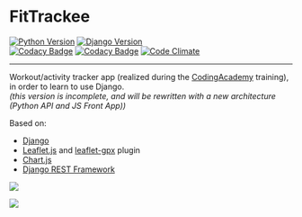 # FitTrackee

[![Python Version](https://img.shields.io/badge/python-3.6-brightgreen.svg)](https://python.org)
[![Django Version](https://img.shields.io/badge/django-1.11-brightgreen.svg)](https://djangoproject.com)  
[![Codacy Badge](https://api.codacy.com/project/badge/Grade/0c43cf9510ec4147a1d1c2ce6d580b0e)](https://www.codacy.com/app/SamR1/FitTackee?utm_source=github.com&utm_medium=referral&utm_content=SamR1/FitTackee&utm_campaign=badger) [![Codacy Badge](https://api.codacy.com/project/badge/Coverage/0c43cf9510ec4147a1d1c2ce6d580b0e)](https://www.codacy.com/app/SamR1/FitTackee?utm_source=github.com&utm_medium=referral&utm_content=SamR1/FitTackee&utm_campaign=Badge_Coverage)  [![Code Climate](https://codeclimate.com/github/SamR1/FitTackee/badges/gpa.svg)](https://codeclimate.com/github/SamR1/FitTackee)

---

Workout/activity tracker app (realized during the [CodingAcademy](http://www.coding-academy.fr/en/) training), in order to learn to 
use Django.    
_(this version is incomplete, and will be rewritten with a new architecture (Python API and JS 
Front App))_

Based on:
- [Django](https://djangoproject.com)
- [Leaflet.js](http://leafletjs.com/) and [leaflet-gpx](https://github.com/mpetazzoni/leaflet-gpx) plugin
- [Chart.js](http://www.chartjs.org/)
- [Django REST Framework](http://www.django-rest-framework.org)  

![](https://framapic.org/PdjbLSOfKlk1/Dcp9H1oXD10V)  
  
![](https://framapic.org/25lHNrSIqESW/BrIO1cYyHPWb)  
